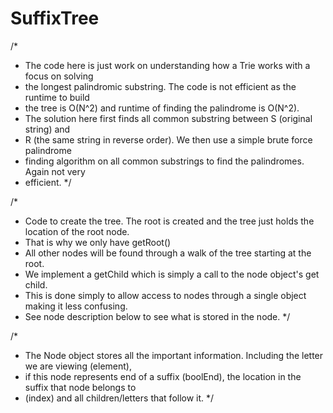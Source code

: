 # SuffixTree

/*
* The code here is just work on understanding how a Trie works with a focus on solving
* the longest palindromic substring. The code is not efficient as the runtime to build
* the tree is O(N^2) and runtime of finding the palindrome is O(N^2). 
* The solution here first finds all common substring between S (original string) and
* R (the same string in reverse order). We then use a simple brute force palindrome
* finding algorithm on all common substrings to find the palindromes. Again not very
* efficient.
*/

/*
* Code to create the tree. The root is created and the tree just holds the location of the root node.
* That is why we only have getRoot()
* All other nodes will be found through a walk of the tree starting at the root.
* We implement a getChild which is simply a call to the node object's get child.
* This is done simply to allow access to nodes through a single object making it less confusing.
* See node description below to see what is stored in the node.
*/

/*
* The Node object stores all the important information. Including the letter we are viewing (element),
* if this node represents end of a suffix (boolEnd), the location in the suffix that node belongs to
* (index) and all children/letters that follow it.
*/
